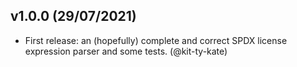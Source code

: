 v1.0.0 (29/07/2021)
-------------------

- First release: an (hopefully) complete and correct SPDX license expression parser and some tests. (@kit-ty-kate)
